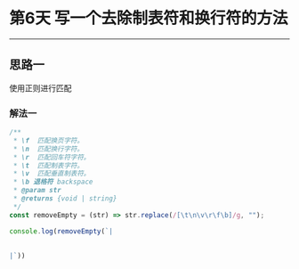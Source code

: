 # 第6天 写一个去除制表符和换行符的方法
---

## 思路一

使用正则进行匹配

### 解法一

```js
/**
 * \f  匹配换页字符。
 * \n  匹配换行字符。
 * \r  匹配回车符字符。
 * \t  匹配制表字符。
 * \v  匹配垂直制表符。
 * \b 退格符 backspace
 * @param str
 * @returns {void | string}
 */
const removeEmpty = (str) => str.replace(/[\t\n\v\r\f\b]/g, "");

console.log(removeEmpty(`|
  
   
|`))
```